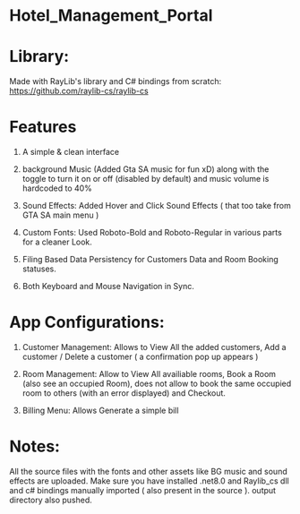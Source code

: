 # Hotel_Management_Portal

# Library:

Made with RayLib's library and C# bindings from scratch: https://github.com/raylib-cs/raylib-cs

# Features

1) A simple & clean interface
  
2) background Music (Added Gta SA music for fun xD) along with the toggle to turn it on or off (disabled by default) and music volume is hardcoded to 40%

3) Sound Effects: Added Hover and Click Sound Effects ( that too take from GTA SA main menu )

4) Custom Fonts: Used Roboto-Bold and Roboto-Regular in various parts for a cleaner Look.

5) Filing Based Data Persistency for Customers Data and Room Booking statuses.

6) Both Keyboard and Mouse Navigation in Sync.

# App Configurations:

1) Customer Management: Allows to View All the added customers, Add a customer / Delete a customer ( a confirmation pop up appears )

2) Room Management: Allow to View All availiable rooms, Book a Room (also see an occupied Room), does not allow to book the same occupied room to others (with an error displayed)  and Checkout.

3) Billing Menu: Allows Generate a simple bill

# Notes:

All the source files with the fonts and other assets like BG music and sound effects are uploaded.
Make sure you have installed .net8.0 and Raylib_cs dll and c# bindings manually imported ( also present in the source ).
output directory also pushed.
